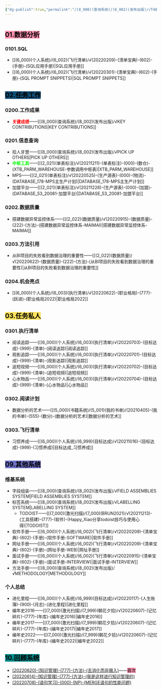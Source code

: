 ```yaml
---
{"dg-publish":true,"permalink":"/(8_000)(查询系统)/(8_002)(发布出版)/√T480sPublish/","tags":"gardenEntry"}
---
```



```toc
```

## <mark style="background: #FF5582A6;">01.数据分析</mark>
### 0101.SQL
+ [[(6_000)(个人系统)/(6_002)(飞行清单)/√(20220209)-(清单宝典)-(602)-(手册)-(SQL应用手册)|SQL应用手册]]
+ [[(6_000)(个人系统)/(6_002)(飞行清单)/√(20220301)-(清单宝典)-(602)-(手册)-(SQL PROMPT SNIPPETS)|SQL PROMPT SNIPPETS]]

## <mark style="background: #0F4C75;">02.任务工作</mark>
### 0200.工作成果
+ <strong><font color=#FF0000>关键成绩</font></strong>——[[(8_000)(查询系统)/(8_002)(发布出版)/√KEY CONTRIBUTIONS|KEY CONTRIBUTIONS]]

### 0201.信息查询
+ 拾人牙慧——[[(8_000)(查询系统)/(8_002)(发布出版)/√PICK UP OTHERS|PICK UP OTHERS]]
+ <strong><font color=#00FF00>中枢工具</font></strong>——[[(2_021)(单表标注)/√(20211211)-(单表标注)-(000)-(数仓)-(XTB_PARM_WAREHOUSE-参数调用中枢表)|XTB_PARM_WAREHOUSE]]
+ MPS——[[(2_021)(单表标注)/√(20220525)-(生产源表)-(000)-(物流)-(DATABASE_178-MPS主生产计划)|DATABASE_178-MPS主生产计划]]
+ 加盟平台——[[(2_021)(单表标注)/√(20211228)-(生产源表)-(000)-(加盟)-(DATABASE_53_20081-加盟平台)|DATABASE_53_20081-加盟平台]]

### 0202.数据质量
+ 搭建数据异常监控体系——[[(2_022)(数据质量)/√(20220915)-(数据质量)-(222)-(方法)-(搭建数据异常监控体系-MAIMAI)|搭建数据异常监控体系-MAIMAI]]

### 0203.方法引用
+ 从BI项目的失败看到数据治理的重要性——[[(2_022)(数据质量)/√(20220622)-(数据质量)-(222)-(方法)-(从BI项目的失败看到数据治理的重要性)|从BI项目的失败看到数据治理的重要性]]

### 0204.机会亮点
+ [[(6_000)(个人系统)/(6_003)(执行清单)/√(20220622)-(职业格局)-(777)-(跃进)-(职业格局2022)|职业格局2022]]

## <mark style="background: #FCD307A6;">03.任务私人</mark>
### 0301.执行清单
+ 阅读追踪——[[(6_000)(个人系统)/(6_003)(执行清单)/√(20220703)-(目标达成)-(999)-(清单)-(阅读追踪)|阅读追踪]]
+ 观影追踪——[[(6_000)(个人系统)/(6_003)(执行清单)/√(20220701)-(目标达成)-(999)-(清单)-(观影追踪)|观影追踪]]
+ 追短视频——[[(6_000)(个人系统)/(6_003)(执行清单)/√(20220702)-(目标达成)-(999)-(清单)-(追短视频)|追短视频]]
+ 心水物品——[[(6_000)(个人系统)/(6_003)(执行清单)/√(20220704)-(目标达成)-(999)-(清单)-(心水物品)|心水物品]]

### 0302.阅读计划
+ 数据分析的艺术——[[(5_000)(书籍系统)/(5_001)(我的书单)/(20210405)-(我的书单)-(555)-(数分)-(数据分析的艺术)|数据分析的艺术]]

### 0303.飞行清单
+ 习惯养成——[[(6_000)(个人系统)/(6_999)(目标达成)/√(20211016)-(目标达成)-(999)-(习惯养成)|目标达成_习惯养成]]

## <mark style="background: #6D70C6;">09.其他系统</mark>
### 维基系统
+ 字段组装——[[(8_000)(查询系统)/(8_002)(发布出版)/√FIELD ASSEMBLIES SYSTEM|FIELD ASSEMBLIES SYSTEM]]
+ 标签系统——[[(8_000)(查询系统)/(8_002)(发布出版)/√LABELLING SYSTEM|LABELLING SYSTEM]]
    + TODOIST——[[(7_000)(激光扫描)/(7_000)(BRUN2021)/√(20211213)-(工具搭建)-(777)-(软件)-(Happy_Xiao分享todoist技巧与使用心得)|TODOIST]]
+ 软件手册——[[(6_000)(个人系统)/(6_002)(飞行清单)/√(20220209)-(清单宝典)-(602)-(手册)-(软件手册-SOFTWARE)|软件手册]]
+ 网址手册——[[(6_000)(个人系统)/(6_002)(飞行清单)/√(20220209)-(清单宝典)-(602)-(手册)-(网址手册-WEB)|网址手册]]
+ 面试手册——[[(6_000)(个人系统)/(6_002)(飞行清单)/√(20220915)-(清单宝典)-(602)-(手册)-(面试手册-INTERVIEW)|面试手册-INTERVIEW]]
+ 方法手册——[[(8_000)(查询系统)/(8_002)(发布出版)/√METHODOLOGY|METHODOLOGY]]

### 个人总结
+ 进化里程——[[(6_000)(个人系统)/(6_999)(目标达成)/√(20220117)-(人生账簿)-(900)-(月志)-(进化里程)|进化里程]]
+ 编年史2016——[[(7_000)(激光扫描)/(7_999)(朝花夕拾)/√(20220607)-(记忆碎片)-(777)-(年库)-(编年史2016)|编年史2016]]
+ 编年史2017——[[(7_000)(激光扫描)/(7_999)(朝花夕拾)/√(20220607)-(记忆碎片)-(777)-(年库)-(编年史2017)|编年史2017]]
+ 编年史2022——[[(7_000)(激光扫描)/(7_999)(朝花夕拾)/√(20220607)-(记忆碎片)-(777)-(年库)-(编年史2022)|编年史2022]]

## <mark style="background: #008B8B;">10.回顾系统</mark>
+ [(20220620)-(知识管理)-(777)-(方法)-(去消化而非摄入)](https://obsius.site/0r6n4s362t3s2b5x103e)——<mark style="background: #FF5582A6;">首次</mark>
+ [(20220614)-(知识管理)-(777)-(方法)-(我是这样进行知识管理的)](https://obsius.site/222o5h3m6b715g664a5b)
+ [(20220708)-(语句学习)-(000)-(NP)-(MERGE语句的性能问题)](https://obsius.site/3g4q6u4a245s3o6o3511)


















```SQL
```